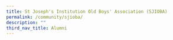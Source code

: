 ```yaml
---
title: St Joseph's Institution Old Boys' Association (SJIOBA)
permalink: /community/sjioba/
description: ""
third_nav_title: Alumni
---
```

